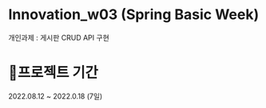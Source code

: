 Innovation_w03 (Spring Basic Week)
==================================
개인과제 : 게시판 CRUD API 구현   
   
   
📆프로젝트 기간
==================================
2022.08.12 ~ 2022.0.18 (7일)
